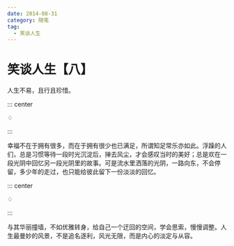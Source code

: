 ```yaml
---
date: 2014-08-31
category: 随笔
tag:
  - 笑谈人生
---
```


# 笑谈人生【八】

人生不易，且行且珍惜。

::: center

♢

:::

幸福不在于拥有很多，而在于拥有很少也已满足，所谓知足常乐亦如此。浮躁的人们，总是习惯等待一段时光沉淀后，掸去风尘，才会感叹当时的美好；总是欢在一段光阴中回忆另一段光阴里的故事。可是流水里洒落的光阴，一路向东，不会停留，多少年的走过，也只能给彼此留下一份淡淡的回忆。

::: center

♢

:::

与其华丽撞墙，不如优雅转身，给自己一个迂回的空间，学会思索，慢慢调整。人生最曼妙的风景，不是追名逐利，风光无限，而是内心的淡定与从容。
